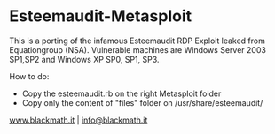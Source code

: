 # Esteemaudit-Metasploit

This is a porting of the infamous Esteemaudit RDP Exploit leaked from Equationgroup (NSA).
Vulnerable machines are Windows Server 2003 SP1,SP2 and Windows XP SP0, SP1, SP3.

How to do:

- Copy the esteemaudit.rb on the right Metasploit folder
- Copy only the content of "files" folder on /usr/share/esteemaudit/

www.blackmath.it | info@blackmath.it


